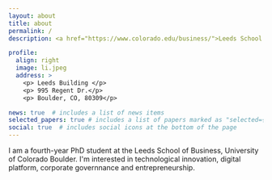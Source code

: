 ```yaml
---
layout: about
title: about
permalink: /
description: <a href="https://www.colorado.edu/business/">Leeds School of Business, University of Colorado at Boulder</a>

profile:
  align: right
  image: li.jpeg
  address: >
    <p> Leeds Building </p>
    <p> 995 Regent Dr.</p>
    <p> Boulder, CO, 80309</p>

news: true  # includes a list of news items
selected_papers: true # includes a list of papers marked as "selected={true}"
social: true  # includes social icons at the bottom of the page
---
```


I am a fourth-year PhD student at the Leeds School of Business, University of Colorado Boulder. I'm interested in technological innovation, digital platform, corporate governnance and entrepreneurship.